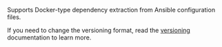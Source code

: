 Supports Docker-type dependency extraction from Ansible configuration files.

If you need to change the versioning format, read the [versioning](../../versioning.md) documentation to learn more.
